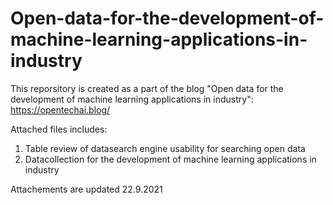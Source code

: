 # Open-data-for-the-development-of-machine-learning-applications-in-industry
This reporsitory is created as a part of the blog "Open data for the development of machine learning applications in industry":  https://opentechai.blog/


Attached files includes:

1. Table review of datasearch engine usability for searching open data
2. Datacollection for the development of machine learning applications in industry

Attachements are updated 22.9.2021
